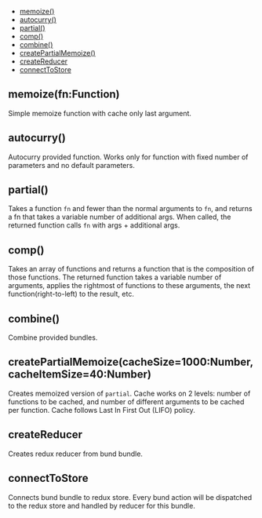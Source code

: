   - [memoize()](#memoizefnfunction)
  - [autocurry()](#autocurry)
  - [partial()](#partial)
  - [comp()](#comp)
  - [combine()](#combine)
  - [createPartialMemoize()](#createpartialmemoizecachesize1000numbercacheitemsize40number)
  - [createReducer](#createreducer)
  - [connectToStore](#connecttostore)

## memoize(fn:Function)

  Simple memoize function with cache only last argument.

## autocurry()

  Autocurry provided function. Works only for function with fixed
  number of parameters and no default parameters.

## partial()

  Takes a function `fn` and fewer than the normal arguments to `fn`,
  and returns a fn that takes a variable number of additional args.
  When called, the returned function calls `fn` with args + additional
  args.

## comp()

  Takes an array of functions and returns a function that is the composition
  of those functions. The returned function takes a variable number of
  arguments, applies the rightmost of functions to these arguments, the next
  function(right-to-left) to the result, etc.

## combine()

  Combine provided bundles.

## createPartialMemoize(cacheSize=1000:Number, cacheItemSize=40:Number)

  Creates memoized version of `partial`. Cache works on 2 levels: number of
  functions to be cached, and number of different arguments to be cached per
  function. Cache follows Last In First Out (LIFO) policy.

## createReducer

  Creates redux reducer from bund bundle.

## connectToStore

  Connects bund bundle to redux store. Every bund action will be dispatched
  to the redux store and handled by reducer for this bundle.
